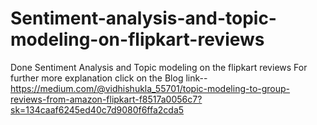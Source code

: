 # Sentiment-analysis-and-topic-modeling-on-flipkart-reviews
Done Sentiment Analysis and Topic modeling on the flipkart reviews
For further more explanation click on the Blog link--https://medium.com/@vidhishukla_55701/topic-modeling-to-group-reviews-from-amazon-flipkart-f8517a0056c7?sk=134caaf6245ed40c7d9080f6ffa2cda5
